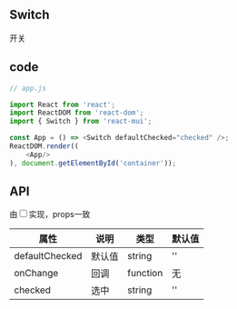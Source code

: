 ## Switch

开关

## code

```js
// app.js

import React from 'react';
import ReactDOM from 'react-dom';
import { Switch } from 'react-mui';

const App = () => <Switch defaultChecked="checked" />;
ReactDOM.render((
    <App/>
), document.getElementById('container'));

```

## API

由<input type="checkbox" />实现，props一致

属性 | 说明 | 类型 | 默认值
----|-----|------|------
| defaultChecked  | 默认值 |  string | '' |
| onChange | 回调 | function | 无 |
| checked | 选中 | string | '' |
